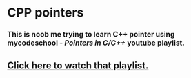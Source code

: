 # CPP pointers

### This is noob me trying to learn C++ pointer using mycodeschool - *Pointers in C/C++* youtube playlist.
## [Click here to watch that playlist.](https://youtube.com/playlist?list=PL2_aWCzGMAwLZp6LMUKI3cc7pgGsasm2_)
